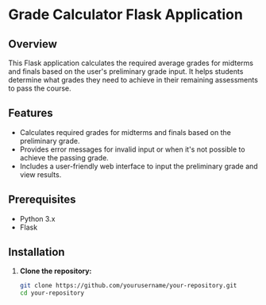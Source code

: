 # Grade Calculator Flask Application

## Overview

This Flask application calculates the required average grades for midterms and finals based on the user's preliminary grade input. It helps students determine what grades they need to achieve in their remaining assessments to pass the course.

## Features

- Calculates required grades for midterms and finals based on the preliminary grade.
- Provides error messages for invalid input or when it's not possible to achieve the passing grade.
- Includes a user-friendly web interface to input the preliminary grade and view results.

## Prerequisites

- Python 3.x
- Flask

## Installation

1. **Clone the repository:**

   ```bash
   git clone https://github.com/yourusername/your-repository.git
   cd your-repository
